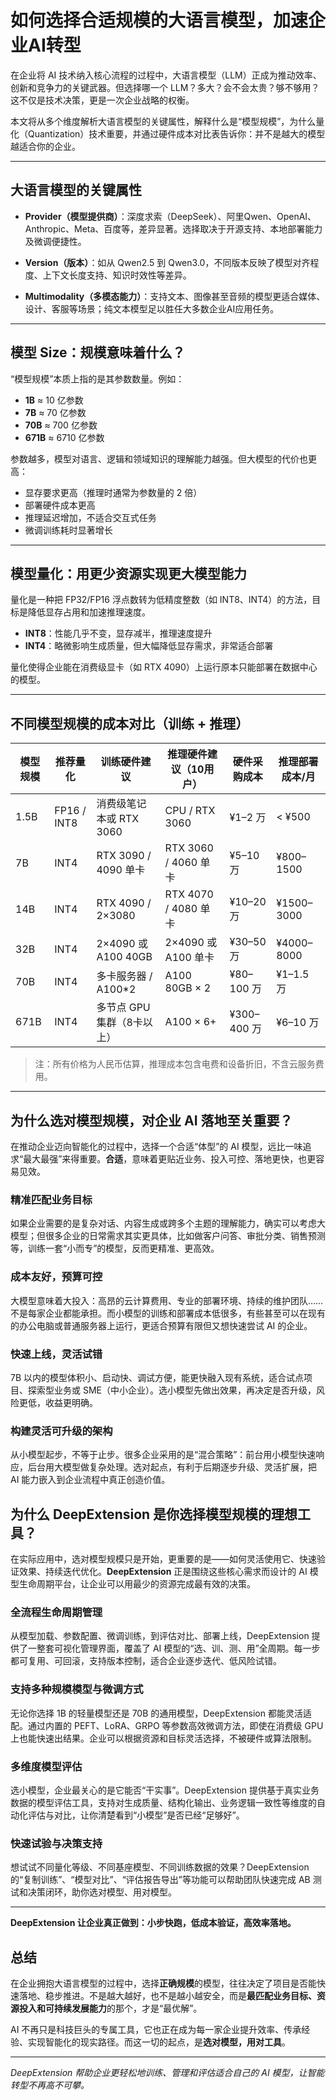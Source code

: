 # 如何选择合适规模的大语言模型，加速企业AI转型

在企业将 AI 技术纳入核心流程的过程中，大语言模型（LLM）正成为推动效率、创新和竞争力的关键武器。但选择哪一个 LLM？多大？会不会太贵？够不够用？这不仅是技术决策，更是一次企业战略的权衡。

本文将从多个维度解析大语言模型的关键属性，解释什么是“模型规模”，为什么量化（Quantization）技术重要，并通过硬件成本对比表告诉你：并不是越大的模型越适合你的企业。

---

## 大语言模型的关键属性

- **Provider（模型提供商）**：深度求索（DeepSeek）、阿里Qwen、OpenAI、Anthropic、Meta、百度等，差异显著。选择取决于开源支持、本地部署能力及微调便捷性。

- **Version（版本）**：如从 Qwen2.5 到 Qwen3.0，不同版本反映了模型对齐程度、上下文长度支持、知识时效性等差异。

- **Multimodality（多模态能力）**：支持文本、图像甚至音频的模型更适合媒体、设计、客服等场景；纯文本模型足以胜任大多数企业AI应用任务。

---

## 模型 Size：规模意味着什么？

“模型规模”本质上指的是其参数数量。例如：

- **1B** ≈ 10 亿参数  
- **7B** ≈ 70 亿参数  
- **70B** ≈ 700 亿参数  
- **671B** ≈ 6710 亿参数

参数越多，模型对语言、逻辑和领域知识的理解能力越强。但大模型的代价也更高：

- 显存要求更高（推理时通常为参数量的 2 倍）
- 部署硬件成本更高
- 推理延迟增加，不适合交互式任务
- 微调训练耗时显著增长

---

## 模型量化：用更少资源实现更大模型能力

量化是一种把 FP32/FP16 浮点数转为低精度整数（如 INT8、INT4）的方法，目标是降低显存占用和加速推理速度。

- **INT8**：性能几乎不变，显存减半，推理速度提升
- **INT4**：略微影响生成质量，但大幅降低显存需求，非常适合部署

量化使得企业能在消费级显卡（如 RTX 4090）上运行原本只能部署在数据中心的模型。

---

## 不同模型规模的成本对比（训练 + 推理）

| 模型规模 | 推荐量化 | 训练硬件建议           | 推理硬件建议（10用户）   | 硬件采购成本 | 推理部署成本/月 |
|----------|----------|------------------------|--------------------------|--------------|-----------------|
| 1.5B     | FP16 / INT8 | 消费级笔记本或 RTX 3060 | CPU / RTX 3060          | ¥1–2 万      | < ¥500          |
| 7B       | INT4     | RTX 3090 / 4090 单卡    | RTX 3060 / 4060 单卡    | ¥5–10 万     | ¥800–1500       |
| 14B      | INT4     | RTX 4090 / 2×3080       | RTX 4070 / 4080 单卡    | ¥10–20 万    | ¥1500–3000      |
| 32B      | INT4     | 2×4090 或 A100 40GB     | 2×4090 或 A100 单卡     | ¥30–50 万    | ¥4000–8000      |
| 70B      | INT4     | 多卡服务器 / A100*2     | A100 80GB × 2           | ¥80–100 万   | ¥1–1.5 万       |
| 671B     | INT4     | 多节点 GPU 集群（8卡以上） | A100 × 6+              | ¥300–400 万  | ¥6–10 万        |

> 注：所有价格为人民币估算，推理成本包含电费和设备折旧，不含云服务费用。

---

## 为什么选对模型规模，对企业 AI 落地至关重要？

在推动企业迈向智能化的过程中，选择一个合适“体型”的 AI 模型，远比一味追求“最大最强”来得重要。**合适**，意味着更贴近业务、投入可控、落地更快，也更容易见效。

### 精准匹配业务目标  
如果企业需要的是复杂对话、内容生成或跨多个主题的理解能力，确实可以考虑大模型；但很多企业的日常需求其实更具体，比如做客户问答、审批分类、销售预测等，训练一套“小而专”的模型，反而更精准、更高效。

### 成本友好，预算可控  
大模型意味着大投入：高昂的云计算费用、专业的部署环境、持续的维护团队……不是每家企业都能承担。而小模型的训练和部署成本低很多，有些甚至可以在现有的办公电脑或普通服务器上运行，更适合预算有限但又想快速尝试 AI 的企业。

### 快速上线，灵活试错  
7B 以内的模型体积小、启动快、调试方便，能更快融入现有系统，适合试点项目、探索型业务或 SME（中小企业）。选小模型先做出效果，再决定是否升级，风险更低，收益更明确。

### 构建灵活可升级的架构  
从小模型起步，不等于止步。很多企业采用的是“混合策略”：前台用小模型快速响应，后台用大模型做复杂处理。选对起点，有利于后期逐步升级、灵活扩展，把 AI 能力嵌入到企业流程中真正创造价值。

## 为什么 DeepExtension 是你选择模型规模的理想工具？

在实际应用中，选对模型规模只是开始，更重要的是——如何灵活使用它、快速验证效果、持续迭代优化。**DeepExtension** 正是围绕这些核心需求而设计的 AI 模型生命周期平台，让企业可以用最少的资源完成最有效的决策。

### 全流程生命周期管理  
从模型加载、参数配置、微调训练，到评估对比、部署上线，DeepExtension 提供了一整套可视化管理界面，覆盖了 AI 模型的“选、训、测、用”全周期。每一步都可复用、可回滚，支持版本控制，适合企业逐步迭代、低风险试错。

### 支持多种规模模型与微调方式  
无论你选择 1B 的轻量模型还是 70B 的通用模型，DeepExtension 都能灵活适配。通过内置的 PEFT、LoRA、GRPO 等参数高效微调方法，即使在消费级 GPU 上也能快速出结果。企业可以根据资源和目标灵活选择，不被硬件或算法限制。

### 多维度模型评估  
选小模型，企业最关心的是它能否“干实事”。DeepExtension 提供基于真实业务数据的模型评估工具，支持对生成质量、结构化输出、业务逻辑一致性等维度的自动化评估与对比，让你清楚看到“小模型”是否已经“足够好”。

### 快速试验与决策支持  
想试试不同量化等级、不同基座模型、不同训练数据的效果？DeepExtension 的“复制训练”、“模型对比”、“评估报告导出”等功能可以帮助团队快速完成 AB 测试和决策闭环，助你选对模型、用对模型。

---

**DeepExtension 让企业真正做到：小步快跑，低成本验证，高效率落地。**


## 总结

在企业拥抱大语言模型的过程中，选择**正确规模**的模型，往往决定了项目是否能快速落地、稳步推进。不是越大越好，也不是越小越安全，而是**最匹配业务目标、资源投入和可持续发展能力**的那个，才是“最优解”。

AI 不再只是科技巨头的专属工具，它也正在成为每一家企业提升效率、传承经验、实现智能化的现实路径。而这一切的起点，是**选对模型，用对工具**。

---

*DeepExtension 帮助企业更轻松地训练、管理和评估适合自己的 AI 模型，让智能转型不再高不可攀。*

